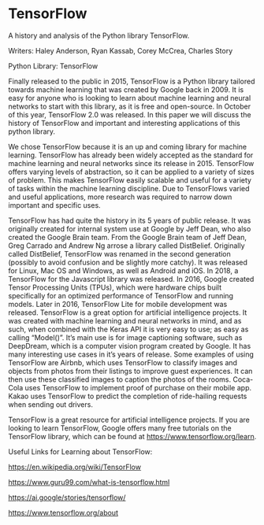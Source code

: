 # TensorFlow
A history and analysis of the Python library TensorFlow.
&nbsp;

Writers: Haley Anderson, Ryan Kassab, Corey McCrea, Charles Story
&nbsp;

Python Library: TensorFlow

  Finally released to the public in 2015, TensorFlow is a Python library tailored towards machine learning that was created by Google back in 2009. It is easy for anyone who is looking to learn about machine learning and neural networks to start with this library, as it is free and open-source. In October of this year, TensorFlow 2.0 was released. In this paper we will discuss the history of TensorFlow and important and interesting applications of this python library.

  We chose TensorFlow because it is an up and coming library for machine learning. TensorFlow has already been widely accepted as the standard for machine learning and neural networks since its release in 2015. TensorFlow offers varying levels of abstraction, so it can be applied to a variety of sizes of problem. This makes TensorFlow easily scalable and useful for a variety of tasks within the machine learning discipline. Due to TensorFlows varied and useful applications, more research was required to narrow down important and specific uses. 

  TensorFlow has had quite the history in its 5 years of public release. It was originally created for internal system use at Google by Jeff Dean, who also created the Google Brain team. From the Google Brain team of Jeff Dean, Greg Carrado and Andrew Ng arrose a library called DistBelief. Originally called DistBelief, TensorFlow was renamed in the second generation (possibly to avoid confusion and be slightly more catchy). It was released for Linux, Mac OS and Windows, as well as Android and iOS. In 2018, a TensorFlow for the Javascript library was released. In 2016,  Google created Tensor Processing Units (TPUs), which were hardware chips built specifically for an optimized performance of TensorFlow and running models. Later in 2016, TensorFlow Lite for mobile development was released.
TensorFlow is a great option for artificial intelligence projects. It was created with machine learning and neural networks in mind, and as such, when combined with the Keras API it is very easy to use; as easy as calling “Model()”. It’s main use is for image captioning software, such as DeepDream, which is a computer vision program created by Google. It has many interesting use cases in it’s years of release. Some examples of using TensorFlow are Airbnb, which uses TensorFlow to classify images and objects from photos from their listings to improve guest experiences. It can then use these classified images to caption the photos of the rooms. Coca-Cola uses TensorFlow to implement proof of purchase on their mobile app. Kakao uses TensorFlow to predict the completion of ride-hailing requests when sending out drivers. 

TensorFlow is a great resource for artificial intelligence projects. If you are looking to learn TensorFlow, Google offers many free tutorials on the TensorFlow library, which can be found at https://www.tensorflow.org/learn.



Useful Links for Learning about TensorFlow:

https://en.wikipedia.org/wiki/TensorFlow

https://www.guru99.com/what-is-tensorflow.html

https://ai.google/stories/tensorflow/

https://www.tensorflow.org/about
